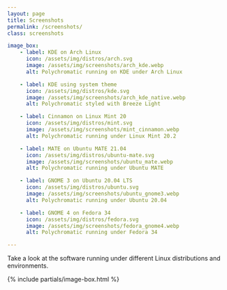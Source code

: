 ```yaml
---
layout: page
title: Screenshots
permalink: /screenshots/
class: screenshots

image_box:
    - label: KDE on Arch Linux
      icon: /assets/img/distros/arch.svg
      image: /assets/img/screenshots/arch_kde.webp
      alt: Polychromatic running on KDE under Arch Linux

    - label: KDE using system theme
      icon: /assets/img/distros/kde.svg
      image: /assets/img/screenshots/arch_kde_native.webp
      alt: Polychromatic styled with Breeze Light

    - label: Cinnamon on Linux Mint 20
      icon: /assets/img/distros/mint.svg
      image: /assets/img/screenshots/mint_cinnamon.webp
      alt: Polychromatic running under Linux Mint 20.2

    - label: MATE on Ubuntu MATE 21.04
      icon: /assets/img/distros/ubuntu-mate.svg
      image: /assets/img/screenshots/ubuntu_mate.webp
      alt: Polychromatic running under Ubuntu MATE

    - label: GNOME 3 on Ubuntu 20.04 LTS
      icon: /assets/img/distros/ubuntu.svg
      image: /assets/img/screenshots/ubuntu_gnome3.webp
      alt: Polychromatic running under Ubuntu 20.04

    - label: GNOME 4 on Fedora 34
      icon: /assets/img/distros/fedora.svg
      image: /assets/img/screenshots/fedora_gnome4.webp
      alt: Polychromatic running under Fedora 34

---
```


Take a look at the software running under different Linux distributions
and environments.

{% include partials/image-box.html %}
